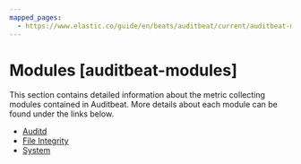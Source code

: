 ```yaml
---
mapped_pages:
  - https://www.elastic.co/guide/en/beats/auditbeat/current/auditbeat-modules.html
---
```


# Modules [auditbeat-modules]

This section contains detailed information about the metric collecting modules contained in Auditbeat. More details about each module can be found under the links below.

* [Auditd](/reference/auditbeat/auditbeat-module-auditd.md)
* [File Integrity](/reference/auditbeat/auditbeat-module-file_integrity.md)
* [System](/reference/auditbeat/auditbeat-module-system.md)

